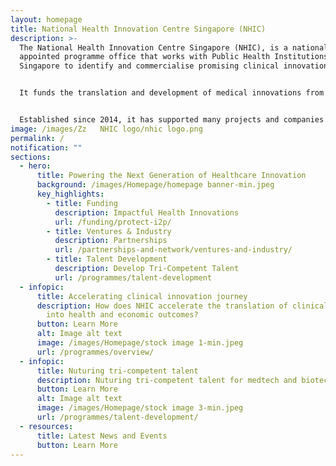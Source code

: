 ```yaml
---
layout: homepage
title: National Health Innovation Centre Singapore (NHIC)
description: >-
  The National Health Innovation Centre Singapore (NHIC), is a nationally
  appointed programme office that works with Public Health Institutions across
  Singapore to identify and commercialise promising clinical innovations.


  It funds the translation and development of medical innovations from Singapore’s clinical sector, and provide strategic guidance and connection to industry partners, accelerating the pathway to impact in healthcare. NHIC programmes catalyse the translation of clinical innovations towards commercially viable products that benefit patients and healthcare.


  Established since 2014, it has supported many projects and companies in the development and implementation of innovative medical technologies and services, improving the standard of healthcare in Singapore and beyond.
image: /images/Zz   NHIC logo/nhic logo.png
permalink: /
notification: ""
sections:
  - hero:
      title: Powering the Next Generation of Healthcare Innovation
      background: /images/Homepage/homepage banner-min.jpeg
      key_highlights:
        - title: Funding
          description: Impactful Health Innovations
          url: /funding/protect-i2p/
        - title: Ventures & Industry
          description: Partnerships
          url: /partnerships-and-network/ventures-and-industry/
        - title: Talent Development
          description: Develop Tri-Competent Talent
          url: /programmes/talent-development
  - infopic:
      title: Accelerating clinical innovation journey
      description: How does NHIC accelerate the translation of clinical innovations
        into health and economic outcomes?
      button: Learn More
      alt: Image alt text
      image: /images/Homepage/stock image 1-min.jpeg
      url: /programmes/overview/
  - infopic:
      title: Nuturing tri-competent talent
      description: Nuturing tri-competent talent for medtech and biotech enterprises
      button: Learn More
      alt: Image alt text
      image: /images/Homepage/stock image 3-min.jpeg
      url: /programmes/talent-development/
  - resources:
      title: Latest News and Events
      button: Learn More
---
```

